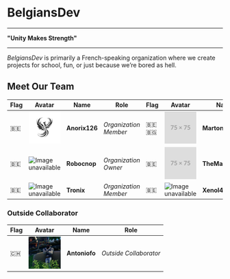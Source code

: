 # BelgiansDev
---

**"Unity Makes Strength"**

---

_BelgiansDev_ is primarily a French-speaking organization where we create projects for school, fun, or just because we’re bored as hell.

## Meet Our Team

| Flag | Avatar | Name | Role | Flag | Avatar | Name | Role |
|---|---|---|---|---|---|---|---|
| 🇧🇪 | <img src="https://github.com/BelgiansDev/.github/blob/main/images/Anorix.png" height="75px" alt="Image unavailable"> | **Anorix126** | *Organization Member* | 🇧🇪 🇧🇬 | <img src="https://github.com/BelgiansDev/.github/blob/main/images/placeholder.png" height="75px" alt="Image unavailable"> | **Martonissss** | *Organization Member* |
| 🇧🇪 | <img src="https://github.com/BelgiansDev/.github/blob/main/images/robocnop.png" height="75px" alt="Image unavailable"> | **Robocnop** | *Organization Owner* | 🇧🇪 | <img src="https://github.com/BelgiansDev/.github/blob/main/images/placeholder.png" height="75px" alt="Image unavailable"> | **TheMagnumBE** | *Organization Member* |
| 🇧🇪 | <img src="https://github.com/BelgiansDev/.github/blob/main/images/tronix.jpg" height="75px" alt="Image unavailable"> | **Tronix** | *Organization Member* | 🇧🇪 | <img src="https://github.com/BelgiansDev/.github/blob/main/images/xenolan.jpg" height="75px" alt="Image unavailable"> | **XenoI4n** | *Organization Member* |

### Outside Collaborator

| Flag | Avatar | Name | Role |
|---|---|---|---|
| 🇨🇭 | <img src="https://github.com/BelgiansDev/.github/blob/main/images/Antoniofo.png" height="75px" alt="Image unavailable"> | **Antoniofo** | *Outside Collaborator* |
